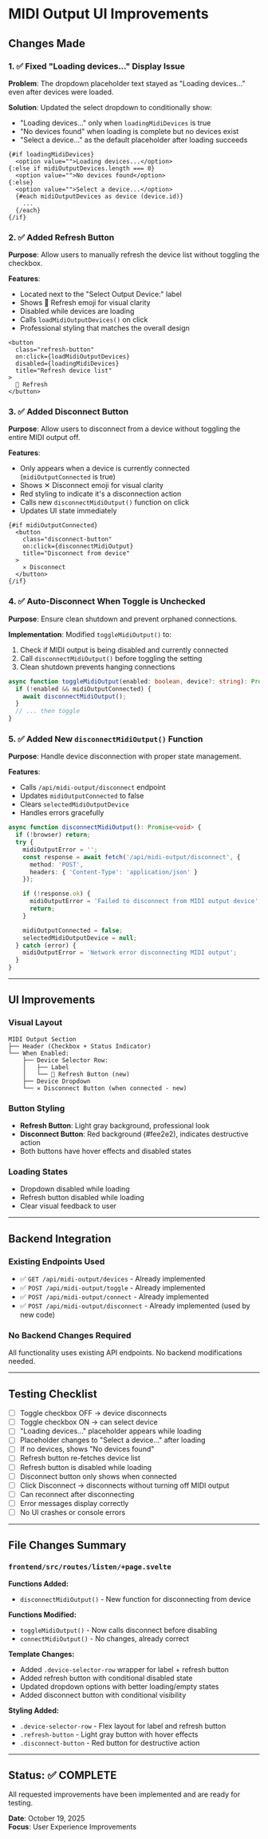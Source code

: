 # MIDI Output UI Improvements

## Changes Made

### 1. ✅ Fixed "Loading devices..." Display Issue
**Problem**: The dropdown placeholder text stayed as "Loading devices..." even after devices were loaded.

**Solution**: Updated the select dropdown to conditionally show:
- "Loading devices..." only when `loadingMidiDevices` is true
- "No devices found" when loading is complete but no devices exist
- "Select a device..." as the default placeholder after loading succeeds

```svelte
{#if loadingMidiDevices}
  <option value="">Loading devices...</option>
{:else if midiOutputDevices.length === 0}
  <option value="">No devices found</option>
{:else}
  <option value="">Select a device...</option>
  {#each midiOutputDevices as device (device.id)}
    ...
  {/each}
{/if}
```

### 2. ✅ Added Refresh Button
**Purpose**: Allow users to manually refresh the device list without toggling the checkbox.

**Features**:
- Located next to the "Select Output Device:" label
- Shows 🔄 Refresh emoji for visual clarity
- Disabled while devices are loading
- Calls `loadMidiOutputDevices()` on click
- Professional styling that matches the overall design

```svelte
<button
  class="refresh-button"
  on:click={loadMidiOutputDevices}
  disabled={loadingMidiDevices}
  title="Refresh device list"
>
  🔄 Refresh
</button>
```

### 3. ✅ Added Disconnect Button
**Purpose**: Allow users to disconnect from a device without toggling the entire MIDI output off.

**Features**:
- Only appears when a device is currently connected (`midiOutputConnected` is true)
- Shows ✕ Disconnect emoji for visual clarity
- Red styling to indicate it's a disconnection action
- Calls new `disconnectMidiOutput()` function on click
- Updates UI state immediately

```svelte
{#if midiOutputConnected}
  <button
    class="disconnect-button"
    on:click={disconnectMidiOutput}
    title="Disconnect from device"
  >
    ✕ Disconnect
  </button>
{/if}
```

### 4. ✅ Auto-Disconnect When Toggle is Unchecked
**Purpose**: Ensure clean shutdown and prevent orphaned connections.

**Implementation**: Modified `toggleMidiOutput()` to:
1. Check if MIDI output is being disabled and currently connected
2. Call `disconnectMidiOutput()` before toggling the setting
3. Clean shutdown prevents hanging connections

```typescript
async function toggleMidiOutput(enabled: boolean, device?: string): Promise<void> {
  if (!enabled && midiOutputConnected) {
    await disconnectMidiOutput();
  }
  // ... then toggle
}
```

### 5. ✅ Added New `disconnectMidiOutput()` Function
**Purpose**: Handle device disconnection with proper state management.

**Features**:
- Calls `/api/midi-output/disconnect` endpoint
- Updates `midiOutputConnected` to false
- Clears `selectedMidiOutputDevice`
- Handles errors gracefully

```typescript
async function disconnectMidiOutput(): Promise<void> {
  if (!browser) return;
  try {
    midiOutputError = '';
    const response = await fetch('/api/midi-output/disconnect', {
      method: 'POST',
      headers: { 'Content-Type': 'application/json' }
    });

    if (!response.ok) {
      midiOutputError = 'Failed to disconnect from MIDI output device';
      return;
    }

    midiOutputConnected = false;
    selectedMidiOutputDevice = null;
  } catch (error) {
    midiOutputError = 'Network error disconnecting MIDI output';
  }
}
```

---

## UI Improvements

### Visual Layout
```
MIDI Output Section
├── Header (Checkbox + Status Indicator)
└── When Enabled:
    ├── Device Selector Row:
    │   ├── Label
    │   └── 🔄 Refresh Button (new)
    ├── Device Dropdown
    └── ✕ Disconnect Button (when connected - new)
```

### Button Styling
- **Refresh Button**: Light gray background, professional look
- **Disconnect Button**: Red background (#fee2e2), indicates destructive action
- Both buttons have hover effects and disabled states

### Loading States
- Dropdown disabled while loading
- Refresh button disabled while loading
- Clear visual feedback to user

---

## Backend Integration

### Existing Endpoints Used
- ✅ `GET /api/midi-output/devices` - Already implemented
- ✅ `POST /api/midi-output/toggle` - Already implemented
- ✅ `POST /api/midi-output/connect` - Already implemented
- ✅ `POST /api/midi-output/disconnect` - Already implemented (used by new code)

### No Backend Changes Required
All functionality uses existing API endpoints. No backend modifications needed.

---

## Testing Checklist

- [ ] Toggle checkbox OFF → device disconnects
- [ ] Toggle checkbox ON → can select device
- [ ] "Loading devices..." placeholder appears while loading
- [ ] Placeholder changes to "Select a device..." after loading
- [ ] If no devices, shows "No devices found"
- [ ] Refresh button re-fetches device list
- [ ] Refresh button is disabled while loading
- [ ] Disconnect button only shows when connected
- [ ] Click Disconnect → disconnects without turning off MIDI output
- [ ] Can reconnect after disconnecting
- [ ] Error messages display correctly
- [ ] No UI crashes or console errors

---

## File Changes Summary

### `frontend/src/routes/listen/+page.svelte`

**Functions Added:**
- `disconnectMidiOutput()` - New function for disconnecting from device

**Functions Modified:**
- `toggleMidiOutput()` - Now calls disconnect before disabling
- `connectMidiOutput()` - No changes, already correct

**Template Changes:**
- Added `.device-selector-row` wrapper for label + refresh button
- Added refresh button with conditional disabled state
- Updated dropdown options with better loading/empty states
- Added disconnect button with conditional visibility

**Styling Added:**
- `.device-selector-row` - Flex layout for label and refresh button
- `.refresh-button` - Light gray button with hover effects
- `.disconnect-button` - Red button for destructive action

---

## Status: ✅ COMPLETE

All requested improvements have been implemented and are ready for testing.

**Date**: October 19, 2025  
**Focus**: User Experience Improvements
